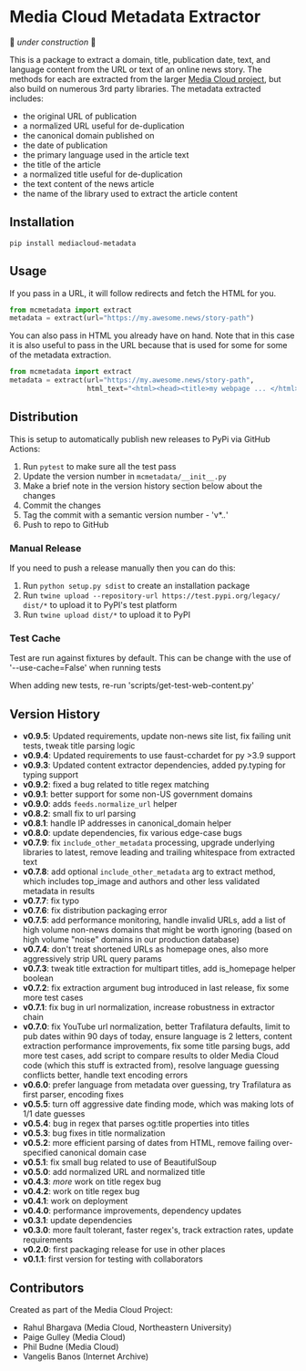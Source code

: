 Media Cloud Metadata Extractor
==============================

🚧 _under construction_ 🚧

This is a package to extract a domain, title, publication date, text, and language content from the URL or text of an
online news story. The methods for each are extracted from the larger [Media Cloud project](https://mediacloud.org), 
but also build on numerous 3rd party  libraries. The metadata extracted includes:
* the original URL of publication
* a normalized URL useful for de-duplication
* the canonical domain published on
* the date of publication
* the primary language used in the article text
* the title of the article
* a normalized title useful for de-duplication 
* the text content of the news article
* the name of the library used to extract the article content


Installation
------------

`pip install mediacloud-metadata`

Usage
-----

If you pass in a URL, it will follow redirects and fetch the HTML for you.

```python
from mcmetadata import extract
metadata = extract(url="https://my.awesome.news/story-path")
```

You can also pass in HTML you already have on hand. Note that in this case it is also useful to pass in the URL
because that is used for some for some of the metadata extraction.

```python
from mcmetadata import extract
metadata = extract(url="https://my.awesome.news/story-path",
                   html_text="<html><head><title>my webpage ... </html>")
```


Distribution
------------

This is setup to automatically publish new releases to PyPi via GitHub Actions:

1. Run `pytest` to make sure all the test pass
2. Update the version number in `mcmetadata/__init__.py`
3. Make a brief note in the version history section below about the changes
4. Commit the changes
5. Tag the commit with a semantic version number - 'v*.*.*'
6. Push to repo to GitHub

### Manual Release

If you need to push a release manually then you can do this:

1. Run `python setup.py sdist` to create an installation package
2. Run `twine upload --repository-url https://test.pypi.org/legacy/ dist/*` to upload it to PyPI's test platform
3. Run `twine upload dist/*` to upload it to PyPI

### Test Cache

Test are run against fixtures by default.
This can be change with the use of '--use-cache=False' when running tests

When adding new tests, re-run 'scripts/get-test-web-content.py' 

Version History
---------------

* __v0.9.5__: Updated requirements, update non-news site list, fix failing unit tests, tweak title parsing logic
* __v0.9.4__: Updated requirements to use faust-cchardet for py >3.9 support
* __v0.9.3__: Updated content extractor dependencies, added py.typing for typing support
* __v0.9.2__: fixed a bug related to title regex matching
* __v0.9.1__: better support for some non-US government domains
* __v0.9.0__: adds `feeds.normalize_url` helper
* __v0.8.2__: small fix to url parsing
* __v0.8.1__: handle IP addresses in canonical_domain helper
* __v0.8.0__: update dependencies, fix various edge-case bugs
* __v0.7.9__: fix `include_other_metadata` processing, upgrade underlying libraries to latest, remove leading and 
              trailing whitespace from extracted text
* __v0.7.8__: add optional `include_other_metadata` arg to extract method, which includes top_image and authors and
              other less validated metadata in results
* __v0.7.7__: fix typo
* __v0.7.6__: fix distribution packaging error
* __v0.7.5__: add performance monitoring, handle invalid URLs, add a list of high volume non-news domains that might be
              worth ignoring (based on high volume "noise" domains in our production database) 
* __v0.7.4__: don't treat shortened URLs as homepage ones, also more aggressively strip URL query params
* __v0.7.3__: tweak title extraction for multipart titles, add is_homepage helper boolean
* __v0.7.2__: fix extraction argument bug introduced in last release, fix some more test cases
* __v0.7.1__: fix bug in url normalization, increase robustness in extractor chain
* __v0.7.0__: fix YouTube url normalization, better Trafilatura defaults, limit to pub dates within 90 days of today,
              ensure language is 2 letters, content extraction performance improvements, fix some title parsing bugs,
              add more test cases, add script to compare results to older Media Cloud code (which this stuff is
              extracted from), resolve language guessing conflicts better, handle text encoding errors
* __v0.6.0__: prefer language from metadata over guessing, try Trafilatura as first parser, encoding fixes
* __v0.5.5__: turn off aggressive date finding mode, which was making lots of 1/1 date guesses
* __v0.5.4__: bug in regex that parses og:title properties into titles
* __v0.5.3__: bug fixes in title normalization
* __v0.5.2__: more efficient parsing of dates from HTML, remove failing over-specified canonical domain case
* __v0.5.1__: fix small bug related to use of BeautifulSoup
* __v0.5.0__: add normalized URL and normalized title
* __v0.4.3__: *more* work on title regex bug
* __v0.4.2__: work on title regex bug
* __v0.4.1__: work on deployment
* __v0.4.0__: performance improvements, dependency updates
* __v0.3.1__: update dependencies
* __v0.3.0__: more fault tolerant, faster regex's, track extraction rates, update requirements
* __v0.2.0__: first packaging release for use in other places
* __v0.1.1__: first version for testing with collaborators


Contributors
------------

Created as part of the Media Cloud Project:
* Rahul Bhargava (Media Cloud, Northeastern University)
* Paige Gulley (Media Cloud)
* Phil Budne (Media Cloud)
* Vangelis Banos (Internet Archive)
